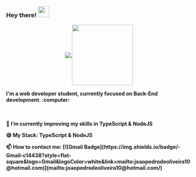 ### Hey there! <img src="https://raw.githubusercontent.com/iampavangandhi/iampavangandhi/master/gifs/Hi.gif" width="30px">

<!--
**JP-Oliveira-dev/JP-Oliveira-dev** is a ✨ _special_ ✨ repository because its `README.md` (this file) appears on your GitHub profile. --!>

<p align="center">
  <a href="https://github.com/anuraghazra/github-readme-stats">
    <img
      align="center"
      src="https://github-readme-stats.vercel.app/api/top-langs/?username=jp-oliveira-dev&layout=compact"
    />
  </a>
  <a href="https://github.com/anuraghazra/github-readme-stats">
    <img
      align="center"
      height="165"
      src="https://github-readme-stats.vercel.app/api?username=jp-oliveira-dev&count_private=true&show_icons=true&custom_title=Github%20Status&hide=issues"
    />
  </a>
</p>



<b>I'm a web developer student, currently focused on Back-End development. :computer:<b> <br></br>


<br><p>🌱 I’m currently improving my skills in TypeScript & NodeJS</p> 
<p>😄 My Stack: TypeScript & NodeJS</p> 
<p>📫 How to contact me: [![Gmail Badge](https://img.shields.io/badge/-Gmail-c14438?style=flat-square&logo=Gmail&logoColor=white&link=mailto:joaopedrodeoliveira10@hotmail.com)](mailto:joaopedrodeoliveira10@hotmail.com/)</p> </br>
